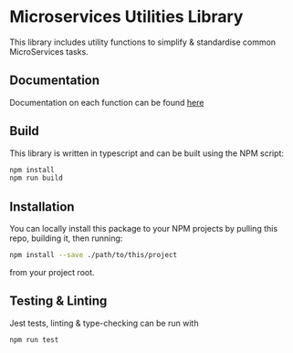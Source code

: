 # Microservices Utilities Library

This library includes utility functions to simplify & standardise common 
MicroServices tasks.

## Documentation

Documentation on each function can be found [here](./docs/modules.md)

## Build

This library is written in typescript and can be built using the NPM script:

```sh
npm install
npm run build
```

## Installation

You can locally install this package to your NPM projects by pulling this repo,
building it, then running:

```sh
npm install --save ./path/to/this/project
```

from your project root.

## Testing & Linting

Jest tests, linting & type-checking can be run with

```sh
npm run test
```

